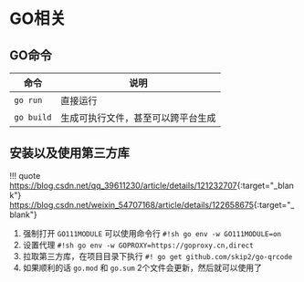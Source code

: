 # GO相关


## GO命令

| 命令       | 说明                               |
| ---------- | ---------------------------------- |
| `go run`   | 直接运行                           |
| `go build` | 生成可执行文件，甚至可以跨平台生成 |


## 安装以及使用第三方库

!!! quote
    <https://blog.csdn.net/qq_39611230/article/details/121232707>{:target="_blank"}
    <https://blog.csdn.net/weixin_54707168/article/details/122658675>{:target="_blank"}

1.  强制打开 `GO111MODULE` 可以使用命令行 `#!sh go env -w GO111MODULE=on`
2.  设置代理 `#!sh go env -w GOPROXY=https://goproxy.cn,direct`
3.  拉取第三方库，在项目目录下执行 `#! go get github.com/skip2/go-qrcode`
4.  如果顺利的话 `go.mod` 和 `go.sum` 2个文件会更新，然后就可以使用了


